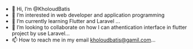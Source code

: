 - 👋 Hi, I’m @KholoudBatis
- 👀 I’m interested in web developer and application programming 
- 🌱 I’m currently learning  Flutter and Laravel ...
- 💞️ I’m looking to collaborate on how I can athentication interface  in flutter project by use Laravel...
- 📫 How to reach me in my email kholoudbatis@gamil.com...

<!---
KholoudBatis/KholoudBatis is a ✨ special ✨ repository because its `README.md` (this file) appears on your GitHub profile.
You can click the Preview link to take a look at your changes.
--->
